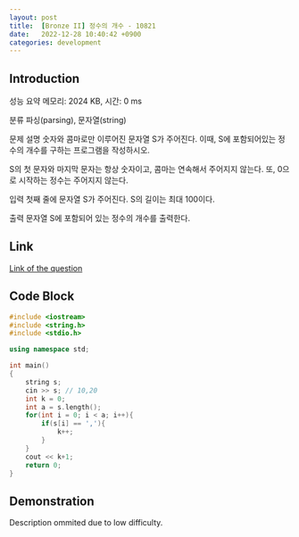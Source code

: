 ```yaml
---
layout: post
title:  [Bronze II] 정수의 개수 - 10821
date:   2022-12-28 10:40:42 +0900
categories: development
---
```


## Introduction

성능 요약
메모리: 2024 KB, 시간: 0 ms

분류
파싱(parsing), 문자열(string)

문제 설명
숫자와 콤마로만 이루어진 문자열 S가 주어진다. 이때, S에 포함되어있는 정수의 개수를 구하는 프로그램을 작성하시오.

S의 첫 문자와 마지막 문자는 항상 숫자이고, 콤마는 연속해서 주어지지 않는다. 또, 0으로 시작하는 정수는 주어지지 않는다.

입력
첫째 줄에 문자열 S가 주어진다. S의 길이는 최대 100이다.

출력
문자열 S에 포함되어 있는 정수의 개수를 출력한다.

## Link

[Link of the question](https://www.acmicpc.net/problem/10821)

## Code Block

```c++
#include <iostream>
#include <string.h>
#include <stdio.h>

using namespace std;

int main()
{
    string s;
    cin >> s; // 10,20
    int k = 0;
    int a = s.length(); 
    for(int i = 0; i < a; i++){
        if(s[i] == ','){
            k++;
        }
    }
    cout << k+1;
    return 0;
}
```

## Demonstration

Description ommited due to low difficulty.

